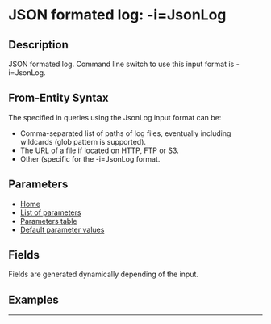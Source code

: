 # JSON formated log: -i=JsonLog

## Description

JSON formated log. Command line switch to use this input format is -i=JsonLog.

## From-Entity Syntax

The <from-entity> specified in queries using the JsonLog input format can be:
- Comma-separated list of paths of log files, eventually including wildcards (glob pattern is supported).
- The URL of a file if located on HTTP, FTP or S3.
- Other (specific for the -i=JsonLog format.

## Parameters

- [Home](../Readme.md)
- [List of parameters](jsonlog_parameters.md)
- [Parameters table](jsonlog_parameters_table.md)
- [Default parameter values](jsonlog_parameters_defaults.md)
## Fields

Fields are generated dynamically depending of the input.


## Examples

------------------------------------------------------------

